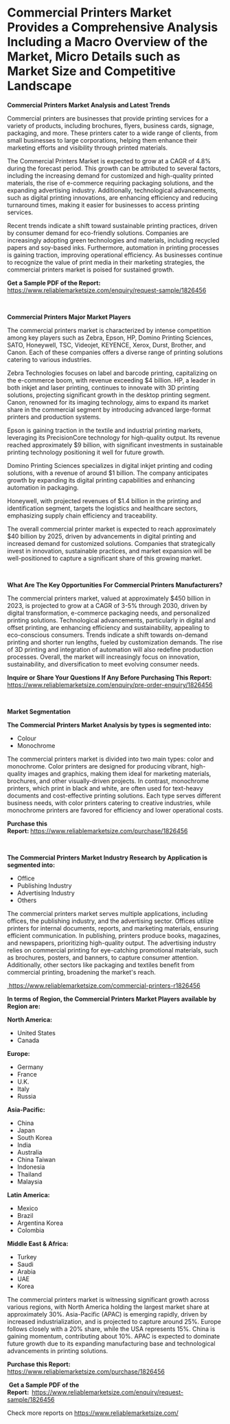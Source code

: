 <p><h1>Commercial Printers Market Provides a Comprehensive Analysis Including a Macro Overview of the Market, Micro Details such as Market Size and Competitive Landscape</h1></p><p><strong>Commercial Printers Market Analysis and Latest Trends</strong></p>
<p><p>Commercial printers are businesses that provide printing services for a variety of products, including brochures, flyers, business cards, signage, packaging, and more. These printers cater to a wide range of clients, from small businesses to large corporations, helping them enhance their marketing efforts and visibility through printed materials.</p><p>The Commercial Printers Market is expected to grow at a CAGR of 4.8% during the forecast period. This growth can be attributed to several factors, including the increasing demand for customized and high-quality printed materials, the rise of e-commerce requiring packaging solutions, and the expanding advertising industry. Additionally, technological advancements, such as digital printing innovations, are enhancing efficiency and reducing turnaround times, making it easier for businesses to access printing services.</p><p>Recent trends indicate a shift toward sustainable printing practices, driven by consumer demand for eco-friendly solutions. Companies are increasingly adopting green technologies and materials, including recycled papers and soy-based inks. Furthermore, automation in printing processes is gaining traction, improving operational efficiency. As businesses continue to recognize the value of print media in their marketing strategies, the commercial printers market is poised for sustained growth.</p></p>
<p><strong>Get a Sample PDF of the Report:&nbsp;</strong> <a href="https://www.reliablemarketsize.com/enquiry/request-sample/1826456?utm_campaign=1872&utm_medium=2&utm_source=Github&utm_content=ia&utm_term=07022025&utm_id=commercial-printers">https://www.reliablemarketsize.com/enquiry/request-sample/1826456</a></p>
<p>&nbsp;</p>
<p><strong>Commercial Printers Major Market Players</strong></p>
<p><p>The commercial printers market is characterized by intense competition among key players such as Zebra, Epson, HP, Domino Printing Sciences, SATO, Honeywell, TSC, Videojet, KEYENCE, Xerox, Durst, Brother, and Canon. Each of these companies offers a diverse range of printing solutions catering to various industries.</p><p>Zebra Technologies focuses on label and barcode printing, capitalizing on the e-commerce boom, with revenue exceeding $4 billion. HP, a leader in both inkjet and laser printing, continues to innovate with 3D printing solutions, projecting significant growth in the desktop printing segment. Canon, renowned for its imaging technology, aims to expand its market share in the commercial segment by introducing advanced large-format printers and production systems.</p><p>Epson is gaining traction in the textile and industrial printing markets, leveraging its PrecisionCore technology for high-quality output. Its revenue reached approximately $9 billion, with significant investments in sustainable printing technology positioning it well for future growth.</p><p>Domino Printing Sciences specializes in digital inkjet printing and coding solutions, with a revenue of around $1 billion. The company anticipates growth by expanding its digital printing capabilities and enhancing automation in packaging.</p><p>Honeywell, with projected revenues of $1.4 billion in the printing and identification segment, targets the logistics and healthcare sectors, emphasizing supply chain efficiency and traceability.</p><p>The overall commercial printer market is expected to reach approximately $40 billion by 2025, driven by advancements in digital printing and increased demand for customized solutions. Companies that strategically invest in innovation, sustainable practices, and market expansion will be well-positioned to capture a significant share of this growing market.</p></p>
<p>&nbsp;</p>
<p><strong>What Are The Key Opportunities For Commercial Printers Manufacturers?</strong></p>
<p><p>The commercial printers market, valued at approximately $450 billion in 2023, is projected to grow at a CAGR of 3-5% through 2030, driven by digital transformation, e-commerce packaging needs, and personalized printing solutions. Technological advancements, particularly in digital and offset printing, are enhancing efficiency and sustainability, appealing to eco-conscious consumers. Trends indicate a shift towards on-demand printing and shorter run lengths, fueled by customization demands. The rise of 3D printing and integration of automation will also redefine production processes. Overall, the market will increasingly focus on innovation, sustainability, and diversification to meet evolving consumer needs.</p></p>
<p><strong>Inquire or Share Your Questions If Any Before Purchasing This Report:</strong> <a href="https://www.reliablemarketsize.com/enquiry/pre-order-enquiry/1826456?utm_campaign=1872&utm_medium=2&utm_source=Github&utm_content=ia&utm_term=07022025&utm_id=commercial-printers">https://www.reliablemarketsize.com/enquiry/pre-order-enquiry/1826456</a></p>
<p>&nbsp;</p>
<p><strong>Market Segmentation</strong></p>
<p><strong>The Commercial Printers Market Analysis by types is segmented into:</strong></p>
<p><ul><li>Colour</li><li>Monochrome</li></ul></p>
<p><p>The commercial printers market is divided into two main types: color and monochrome. Color printers are designed for producing vibrant, high-quality images and graphics, making them ideal for marketing materials, brochures, and other visually-driven projects. In contrast, monochrome printers, which print in black and white, are often used for text-heavy documents and cost-effective printing solutions. Each type serves different business needs, with color printers catering to creative industries, while monochrome printers are favored for efficiency and lower operational costs.</p></p>
<p><strong>Purchase this Report:&nbsp;</strong><a href="https://www.reliablemarketsize.com/purchase/1826456?utm_campaign=1872&utm_medium=2&utm_source=Github&utm_content=ia&utm_term=07022025&utm_id=commercial-printers">https://www.reliablemarketsize.com/purchase/1826456</a></p>
<p>&nbsp;</p>
<p><strong>The Commercial Printers Market Industry Research by Application is segmented into:</strong></p>
<p><ul><li>Office</li><li>Publishing Industry</li><li>Advertising Industry</li><li>Others</li></ul></p>
<p><p>The commercial printers market serves multiple applications, including offices, the publishing industry, and the advertising sector. Offices utilize printers for internal documents, reports, and marketing materials, ensuring efficient communication. In publishing, printers produce books, magazines, and newspapers, prioritizing high-quality output. The advertising industry relies on commercial printing for eye-catching promotional materials, such as brochures, posters, and banners, to capture consumer attention. Additionally, other sectors like packaging and textiles benefit from commercial printing, broadening the market's reach.</p></p>
<p><a href="https://www.reliablemarketsize.com/commercial-printers-r1826456?utm_campaign=1872&utm_medium=2&utm_source=Github&utm_content=ia&utm_term=07022025&utm_id=commercial-printers">&nbsp;https://www.reliablemarketsize.com/commercial-printers-r1826456</a></p>
<p><strong>In terms of Region, the Commercial Printers Market Players available by Region are:</strong></p>
<p>
    <p> <strong> North America: </strong>
        <ul>
            <li>United States</li>
            <li>Canada</li>
        </ul>
        </p> 
    <p> <strong> Europe: </strong>
        <ul>
            <li>Germany</li>
            <li>France</li>
            <li>U.K.</li>
            <li>Italy</li>
            <li>Russia</li>
        </ul>
        </p> 
    <p> <strong> Asia-Pacific: </strong>
        <ul>
            <li>China</li>
            <li>Japan</li>
            <li>South Korea</li>
            <li>India</li>
            <li>Australia</li>
            <li>China Taiwan</li>
            <li>Indonesia</li>
            <li>Thailand</li>
            <li>Malaysia</li>
        </ul>
        </p> 
    <p> <strong> Latin America: </strong>
        <ul>
            <li>Mexico</li>
            <li>Brazil</li>
            <li>Argentina Korea</li>
            <li>Colombia</li>
        </ul>
        </p> 
    <p> <strong> Middle East & Africa: </strong>
        <ul>
            <li>Turkey</li>
            <li>Saudi</li>
            <li>Arabia</li>
            <li>UAE</li>
            <li>Korea</li>
        </ul>
    </p>
    </p>
<p><p>The commercial printers market is witnessing significant growth across various regions, with North America holding the largest market share at approximately 30%. Asia-Pacific (APAC) is emerging rapidly, driven by increased industrialization, and is projected to capture around 25%. Europe follows closely with a 20% share, while the USA represents 15%. China is gaining momentum, contributing about 10%. APAC is expected to dominate future growth due to its expanding manufacturing base and technological advancements in printing solutions.</p></p>
<p><strong>Purchase this Report: </strong><a href="https://www.reliablemarketsize.com/purchase/1826456?utm_campaign=1872&utm_medium=2&utm_source=Github&utm_content=ia&utm_term=07022025&utm_id=commercial-printers">https://www.reliablemarketsize.com/purchase/1826456</a></p>
<p>&nbsp;<strong>Get a Sample PDF of the Report:&nbsp;&nbsp;</strong><a href="https://www.reliablemarketsize.com/enquiry/request-sample/1826456?utm_campaign=1872&utm_medium=2&utm_source=Github&utm_content=ia&utm_term=07022025&utm_id=commercial-printers">https://www.reliablemarketsize.com/enquiry/request-sample/1826456</a></p>
<p><strong></strong></p>
<p>Check more reports on <a href="https://www.reliablemarketsize.com/?utm_campaign=1872&utm_medium=2&utm_source=Github&utm_content=ia&utm_term=07022025&utm_id=commercial-printers">https://www.reliablemarketsize.com/</a></p>